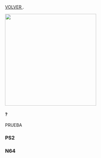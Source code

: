 [VOLVER ](index.md).

<img src=""
height="300">


#### ?

PRUEBA

### PS2
<script type="module" src="web/install-button.js?module"></script>
<esp-web-install-button manifest="proyectos/blueretro/ps2/manifest.json"></esp-web-install-button>


### N64
<script type="module" src="web/install-button.js?module"></script>
<esp-web-install-button manifest="proyectos/blueretro/n64/manifest.json"></esp-web-install-button>

